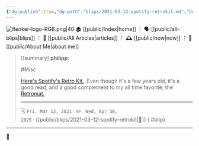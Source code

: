 ```yaml
---
{"dg-publish":true,"dg-path":"blips/2021-03-12-spotify-retrokit.md","dg-permalink":"2021/03/12/spotify-retrokit/","permalink":"/2021/03/12/spotify-retrokit/","title":"philipp @ 2021-03-12","created":"2021-03-12T00:00:00","updated":"2025-04-30T22:27:37"}
---
```



<div class="transclusion internal-embed is-loaded"><div class="markdown-embed">




![flenker-logo-RGB.png|40](/img/user/attachments/flenker-logo-RGB.png)
🏠 [[public/Index\|home]]  ⋮ 🗣️ [[public/all-blips\|blips]] ⋮  📝 [[public/All Articles\|articles]]  ⋮ 🕰️ [[public/now\|now]] ⋮ 🪪 [[public/About Me\|about me]]


</div></div>


> [!summary] **philipp**:
>
> #Misc
>
> [Here's Spotify's Retro Kit.](https://engineering.atspotify.com/2017/12/15/spotify-retro-kit/). Even though it's a few years old, it's a good read, and a good complement to my all time favorite, the [Retromat.](https://retromat.org/)
> - - -
>
> 🗓️ <code>Fri, Mar 12, 2021</code>  · ✏️ <code> Wed, Apr 30, 2025</code>  · [[public/blips/2021-03-12-spotify-retrokit\|🔗]]
{ #blip}


- - -

 👾
